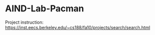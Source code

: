 # AIND-Lab-Pacman
Project instruction: https://inst.eecs.berkeley.edu/~cs188/fa10/projects/search/search.html
